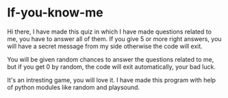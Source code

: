 # If-you-know-me

Hi there, I have made this quiz in which I have made questions related to me, you have to answer all of them. If you give 5 or more right answers, you will have a secret message from my side otherwise the code will exit.

You will be given random chances to answer the questions related to me, but if you get 0 by random, the code will exit automatically, your bad luck.

It's an intresting game, you will love it.
I have made this program with help of python modules like random and playsound. 
